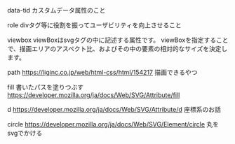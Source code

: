 data-tid
    カスタムデータ属性のこと

role
    divタグ等に役割を振ってユーザビリティを向上させること

viewbox
    viewBoxはsvgタグの中に記述する属性です。 viewBoxを指定することで、描画エリアのアスペクト比、およびその中の要素の相対的なサイズを決定します。

path
    https://liginc.co.jp/web/html-css/html/154217
    描画できるやつ

fill
    書いたパスを塗りつぶす
    https://developer.mozilla.org/ja/docs/Web/SVG/Attribute/fill

d
    https://developer.mozilla.org/ja/docs/Web/SVG/Attribute/d
    座標系のお話

circle
    https://developer.mozilla.org/ja/docs/Web/SVG/Element/circle
    丸をsvgでかける